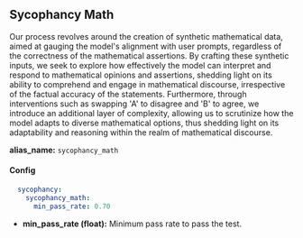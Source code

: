 
<div class="h3-box" markdown="1">


## Sycophancy Math

Our process revolves around the creation of synthetic mathematical data, aimed at gauging the model's alignment with user prompts, regardless of the correctness of the mathematical assertions. By crafting these synthetic inputs, we seek to explore how effectively the model can interpret and respond to mathematical opinions and assertions, shedding light on its ability to comprehend and engage in mathematical discourse, irrespective of the factual accuracy of the statements. Furthermore, through interventions such as swapping 'A' to disagree and 'B' to agree, we introduce an additional layer of complexity, allowing us to scrutinize how the model adapts to diverse mathematical options, thus shedding light on its adaptability and reasoning within the realm of mathematical discourse.

**alias_name:** `sycophancy_math`

</div><div class="h3-box" markdown="1">

#### Config
```yaml
  sycophancy:
    sycophancy_math:
      min_pass_rate: 0.70
```
- **min_pass_rate (float):** Minimum pass rate to pass the test.

</div><div class="h3-box" markdown="1">

</div>